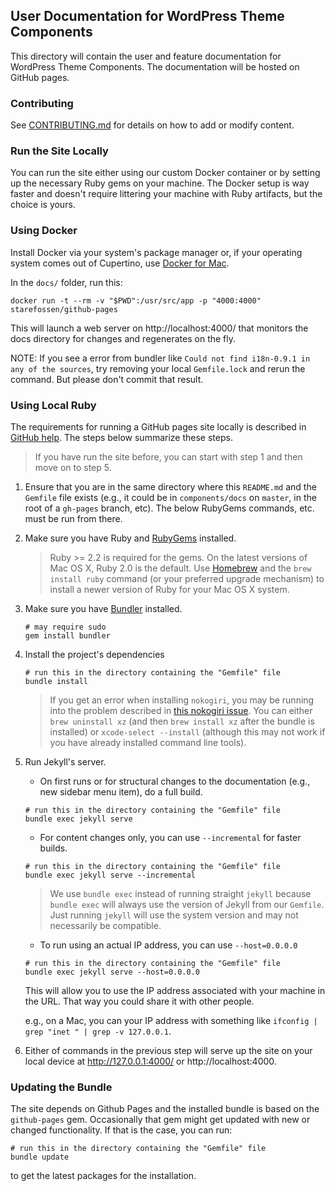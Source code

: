 ## User Documentation for WordPress Theme Components

This directory will contain the user and feature documentation for WordPress Theme Components. The documentation will be hosted on GitHub pages.

### Contributing

See [CONTRIBUTING.md](./CONTRIBUTING.md) for details on how to add or modify content.

### Run the Site Locally

You can run the site either using our custom Docker container or by setting up
the necessary Ruby gems on your machine. The Docker setup is way faster and
doesn't require littering your machine with Ruby artifacts, but the choice is
yours.

### Using Docker

Install Docker via your system's package manager or, if your operating system
comes out of Cupertino, use [Docker for Mac](https://docs.docker.com/docker-for-mac/).

In the `docs/` folder, run this:

```
docker run -t --rm -v "$PWD":/usr/src/app -p "4000:4000" starefossen/github-pages
```

This will launch a web server on http://localhost:4000/ that monitors the docs
directory for changes and regenerates on the fly.

NOTE: If you see a error from bundler like `Could not find i18n-0.9.1 in any of
the sources`, try removing your local `Gemfile.lock` and rerun the command.
But please don't commit that result.

### Using Local Ruby

The requirements for running a GitHub pages site locally is described in [GitHub help](https://help.github.com/articles/setting-up-your-github-pages-site-locally-with-jekyll/#requirements). The steps below summarize these steps.

> If you have run the site before, you can start with step 1 and then move on to step 5.

1. Ensure that you are in the same directory where this `README.md` and the `Gemfile` file exists (e.g., it could be in `components/docs` on `master`, in the root of a `gh-pages` branch, etc). The below RubyGems commands, etc. must be run from there.

1. Make sure you have Ruby and [RubyGems](https://rubygems.org/) installed.

   > Ruby >= 2.2 is required for the gems. On the latest versions of Mac OS X, Ruby 2.0 is the
   > default. Use [Homebrew](http://brew.sh) and the `brew install ruby` command (or your
   > preferred upgrade mechanism) to install a newer version of Ruby for your Mac OS X system.

1. Make sure you have [Bundler](http://bundler.io/) installed.

    ```shell
    # may require sudo
    gem install bundler
    ```
1. Install the project's dependencies

    ```shell
    # run this in the directory containing the "Gemfile" file
    bundle install
    ```

    > If you get an error when installing `nokogiri`, you may be running into the problem described
    > in [this nokogiri issue](https://github.com/sparklemotion/nokogiri/issues/1483). You can
    > either `brew uninstall xz` (and then `brew install xz` after the bundle is installed) or
    > `xcode-select --install` (although this may not work if you have already installed command
    > line tools).

1. Run Jekyll's server.

    - On first runs or for structural changes to the documentation (e.g., new sidebar menu item), do a full build.

    ```shell
    # run this in the directory containing the "Gemfile" file
    bundle exec jekyll serve
    ```

    - For content changes only, you can use `--incremental` for faster builds.

    ```shell
    # run this in the directory containing the "Gemfile" file
    bundle exec jekyll serve --incremental
    ```

    > We use `bundle exec` instead of running straight `jekyll` because `bundle exec` will always use the version of Jekyll from our `Gemfile`. Just running `jekyll` will use the system version and may not necessarily be compatible.

    - To run using an actual IP address, you can use `--host=0.0.0.0`

    ```shell
    # run this in the directory containing the "Gemfile" file
    bundle exec jekyll serve --host=0.0.0.0
    ```

    This will allow you to use the IP address associated with your machine in the URL. That way you could share it with other people.

    e.g., on a Mac, you can your IP address with something like `ifconfig | grep "inet " | grep -v 127.0.0.1`.

1. Either of commands in the previous step will serve up the site on your local device at http://127.0.0.1:4000/ or http://localhost:4000.

### Updating the Bundle

The site depends on Github Pages and the installed bundle is based on the `github-pages` gem.
Occasionally that gem might get updated with new or changed functionality. If that is the case,
you can run:

```shell
# run this in the directory containing the "Gemfile" file
bundle update
```

to get the latest packages for the installation.
